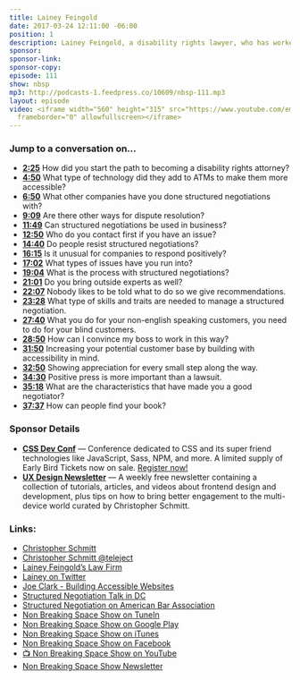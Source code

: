 ```yaml
---
title: Lainey Feingold
date: 2017-03-24 12:11:00 -06:00
position: 1
description: Lainey Feingold, a disability rights lawyer, who has worked with Target, CVS, Major League Baseball, Wal-Mart, and many organization in representing disabled people seeking full participation in all society has to offer. She is the author of Structured Negotiation published by the American Bar Association. A book that explores an alternative dispute resolution process other than mediation or lawsuits for disputed claims. 
sponsor: 
sponsor-link: 
sponsor-copy: 
episode: 111
show: nbsp
mp3: http://podcasts-1.feedpress.co/10609/nbsp-111.mp3
layout: episode
video: <iframe width="560" height="315" src="https://www.youtube.com/embed/rd-mfnyxClQ"
  frameborder="0" allowfullscreen></iframe>
---
```


### Jump to a conversation on...

* **[2:25](#t=2:25)** How did you start the path to becoming a disability rights attorney?
* **[4:50](#t=4:50)** What type of technology did they add to ATMs to make them more accessible?
* **[6:50](#t=6:50)** What other companies have you done structured negotiations with?
* **[9:09](#t=9:09)** Are there other ways for dispute resolution?
* **[11:49](#t=11:49)** Can structured negotiations be used in business?
* **[12:50](#t=12:50)** Who do you contact first if you have an issue?
* **[14:40](#t=14:40)** Do people resist structured negotiations?
* **[16:15](#t=16:15)** Is it unusual for companies to respond positively?
* **[17:02](#t=17:02)** What types of issues have you run into?
* **[19:04](#t=19:04)** What is the process with structured negotiations?
* **[21:01](#t=21:01)** Do you bring outside experts as well?
* **[22:07](#t=22:07)** Nobody likes to be told what to do so we give recommendations.
* **[23:28](#t=23:28)** What type of skills and traits are needed to manage a structured negotiation.
* **[27:40](#t=27:40)** What you do for your non-english speaking customers, you need to do for your blind customers.
* **[28:50](#t=28:50)** How can I convince my boss to work in this way?
* **[31:50](#t=31:50)** Increasing your potential customer base by building with accessibility in mind.
* **[32:50](#t=32:50)** Showing appreciation for every small step along the way.
* **[34:30](#t=34:30)** Positive press is more important than a lawsuit.
* **[35:18](#t=35:18)** What are the characteristics that have made you a good negotiator?
* **[37:37](#t=37:37)** How can people find your book?

### Sponsor Details

*  **[CSS Dev Conf](http://CSSDevConf.com/?utm_source=nbsptv111&utm_medium=podcast&utm_campaign=cssdevconf2017)** — Conference dedicated to CSS and its super friend technologies like JavaScript, Sass, NPM, and more. A limited supply of Early Bird Tickets now on sale. [Register now!](http://CSSDevConf.com/?utm_source=nbsptv111&utm_medium=podcast&utm_campaign=cssdevconf2017)
* **[UX Design Newsletter](http://uxdesignnewsletter.com/?utm_source=nbsptv111&utm_medium=podcast&utm_campaign=uxdesignnewsletter)** — A weekly free newsletter containing a collection of tutorials, articles, and videos about frontend design and development, plus tips on how to bring better engagement to the multi-device world curated by Christopher Schmitt.

### Links:

* [Christopher Schmitt](http://Christopher.org)
* [Christopher Schmitt @teleject](https://twitter.com/teleject)
* [Lainey Feingold’s Law Firm](http://www.lflegal.com)
* [Lainey on Twitter](https://twitter.com/lflegal)
* [Joe Clark - Building Accessible Websites](http://joeclark.org/book/)
* [Structured Negotiation Talk in DC](https://www.americanbar.org/groups/dispute_resolution/publications/section-publications/structured_negotiation.html)
* [Structured Negotiation on American Bar Association](https://shop.americanbar.org/ebus/store/productdetails.aspx?productid=254116970)
* [Non Breaking Space Show on TuneIn](http://tunein.com/radio/Non-Breaking-Space-Show-p885155/)
* [Non Breaking Space Show on Google Play](https://playmusic.app.goo.gl/?ibi=com.google.PlayMusic&isi=691797987&ius=googleplaymusic&link=https://play.google.com/music/m/Iw5ik6iwalo5vmda5rqyrotdney?t%3DNon_Breaking_Space_Show%26pcampaignid%3DMKT-na-all-co-pr-mu-pod-16)
* [Non Breaking Space Show on iTunes](https://itunes.apple.com/ca/podcast/non-breaking-space-show/id507162981?mt=2&ign-mpt=uo%3D4)
* [Non Breaking Space Show on Facebook](https://www.facebook.com/nbsptv)
* [📺 Non Breaking Space Show on YouTube](https://www.youtube.com/channel/UC--mqA75V3CM8hxId0l7e_g?sub_confirmation=1)
* [Non Breaking Space Show Newsletter](http://newsletter.nonbreakingspace.tv/)



